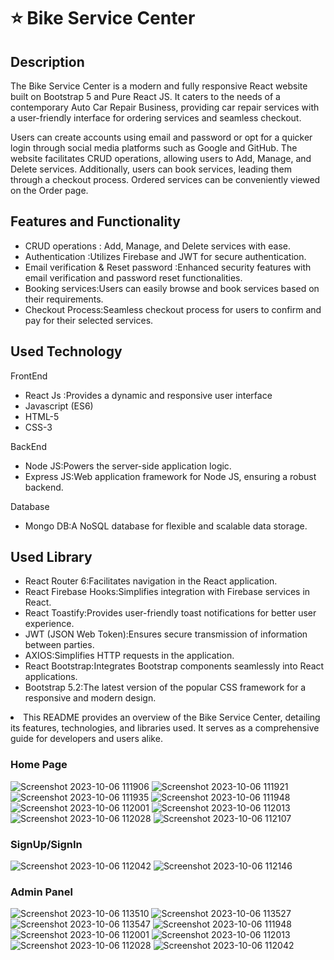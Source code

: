 # ⭐ Bike Service Center

<h2>Description</h2>
<p>
The Bike Service Center is a modern and fully responsive React website built on Bootstrap 5 and Pure React JS. It caters to the needs of a contemporary Auto Car Repair Business, providing car repair services with a user-friendly interface for ordering services and seamless checkout.

Users can create accounts using email and password or opt for a quicker login through social media platforms such as Google and GitHub. The website facilitates CRUD operations, allowing users to Add, Manage, and Delete services. Additionally, users can book services, leading them through a checkout process. Ordered services can be conveniently viewed on the Order page.
</p>

<h2>Features and Functionality</h2>

<ul> 
  <li> CRUD operations : Add, Manage, and Delete services with ease. </li>
  <li> Authentication :Utilizes Firebase and JWT for secure authentication. </li>
  <li> Email verification & Reset password :Enhanced security features with email verification and password reset functionalities.</li>
  <li> Booking services:Users can easily browse and book services based on their requirements. </li>
  <li> Checkout Process:Seamless checkout process for users to confirm and pay for their selected services. </li>
</ul>

<h2>Used Technology</h2>

<p>FrontEnd</p>

<ul> 
  <li>React Js :Provides a dynamic and responsive user interface</li>
  <li>Javascript (ES6)</li>
  <li>HTML-5</li>
  <li>CSS-3</li>
</ul>

<p>BackEnd</p>

<ul> 
  <li>Node JS:Powers the server-side application logic.</li>
  <li>Express JS:Web application framework for Node JS, ensuring a robust backend.</li>
</ul>
<p>Database</p>

<ul> 
  <li>Mongo DB:A NoSQL database for flexible and scalable data storage.</li>
</ul>

<h2>Used Library</h2>

<ul> 
  <li>React Router 6:Facilitates navigation in the React application.</li>
  <li>React Firebase Hooks:Simplifies integration with Firebase services in React.</li>
  <li>React Toastify:Provides user-friendly toast notifications for better user experience.</li>
  <li>JWT (JSON Web Token):Ensures secure transmission of information between parties.</li>
  <li>AXIOS:Simplifies HTTP requests in the application.</li>
  <li>React Bootstrap:Integrates Bootstrap components seamlessly into React applications.</li>
  <li>Bootstrap 5.2:The latest version of the popular CSS framework for a responsive and modern design.</li>
</ul>

  <li>This README provides an overview of the Bike Service Center, detailing its features, technologies, and libraries   used. It serves as a comprehensive guide for developers and users alike.</li>

<h3>Home Page</h3>

  ![Screenshot 2023-10-06 111906](https://github.com/vishalkr0132/Bike_Service/assets/131611139/5d931015-9d4b-4f9a-b414-4f6595ede59c)
  ![Screenshot 2023-10-06 111921](https://github.com/vishalkr0132/Bike_Service/assets/131611139/c1b3b875-8f4c-4be3-88ed-e8dd7f031798)
  ![Screenshot 2023-10-06 111935](https://github.com/vishalkr0132/Bike_Service/assets/131611139/d65544be-2e6e-4cbf-ac03-5a2eadf23b1c)
  ![Screenshot 2023-10-06 111948](https://github.com/vishalkr0132/Bike_Service/assets/131611139/40c4f4a5-e54d-4a45-aa77-1bac1edde43b)
  ![Screenshot 2023-10-06 112001](https://github.com/vishalkr0132/Bike_Service/assets/131611139/278a2c8d-432e-4beb-9cf8-0b3f3d5ab70d)
  ![Screenshot 2023-10-06 112013](https://github.com/vishalkr0132/Bike_Service/assets/131611139/1ff7ae78-80cc-48a1-819e-327fcf1470d1)
  ![Screenshot 2023-10-06 112028](https://github.com/vishalkr0132/Bike_Service/assets/131611139/08cf0dc3-6a60-4597-935d-66eab406bfa0)
  ![Screenshot 2023-10-06 112107](https://github.com/vishalkr0132/Bike_Service/assets/131611139/4ab3c935-8823-42b0-8472-57c48c43f659)<h3>SignUp/SignIn</h3>
  
![Screenshot 2023-10-06 112042](https://github.com/vishalkr0132/Bike_Service/assets/131611139/ad741cbb-76c6-4268-af93-bd54e54028dd)
![Screenshot 2023-10-06 112146](https://github.com/vishalkr0132/Bike_Service/assets/131611139/40c53967-6fa1-46a8-a748-5c77e14fefc7)


<h3>Admin Panel</h3>

![Screenshot 2023-10-06 113510](https://github.com/vishalkr0132/Bike_Service/assets/131611139/15faf61c-d98c-4e18-9a2b-07e05ed69044)
![Screenshot 2023-10-06 113527](https://github.com/vishalkr0132/Bike_Service/assets/131611139/e10215fe-9e9f-42ce-9e75-abe79c7e1173)
![Screenshot 2023-10-06 113547](https://github.com/vishalkr0132/Bike_Service/assets/131611139/b269596a-6f76-4d82-a056-c342a59f65b8)
![Screenshot 2023-10-06 111948](https://github.com/vishalkr0132/Bike_Service/assets/131611139/c97805d8-4b1d-4d7c-ab49-b910bf7c2b2e)
![Screenshot 2023-10-06 112001](https://github.com/vishalkr0132/Bike_Service/assets/131611139/ae58e4ca-7994-48de-9a99-3495ca465f22)
![Screenshot 2023-10-06 112013](https://github.com/vishalkr0132/Bike_Service/assets/131611139/4331a6ba-8b9b-4b44-a164-324daa167cd8)
![Screenshot 2023-10-06 112028](https://github.com/vishalkr0132/Bike_Service/assets/131611139/f462366d-ee41-4d33-a6f0-998174ad340d)
![Screenshot 2023-10-06 112042](https://github.com/vishalkr0132/Bike_Service/assets/131611139/ff2828a8-0146-4dd2-9f27-a3db959c6e8a)





